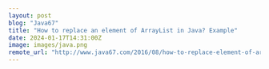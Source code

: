 ```yaml
---
layout: post
blog: "Java67"
title: "How to replace an element of ArrayList in Java? Example"
date: 2024-01-17T14:31:00Z
image: images/java.png
remote_url: "http://www.java67.com/2016/08/how-to-replace-element-of-arraylist-in-java.html"
---
```

